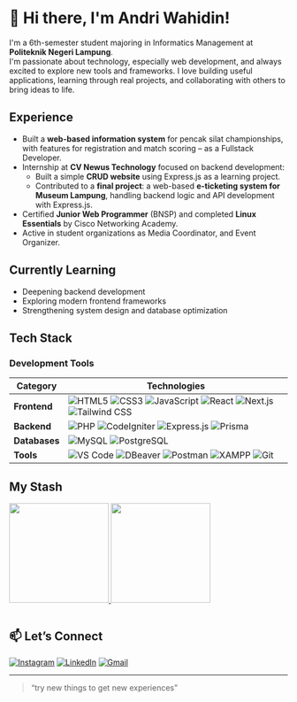 # 👋 Hi there, I'm Andri Wahidin!

I'm a 6th-semester student majoring in Informatics Management at **Politeknik Negeri Lampung**.  
I'm passionate about technology, especially web development, and always excited to explore new tools and frameworks. I love building useful applications, learning through real projects, and collaborating with others to bring ideas to life.

## Experience

- Built a **web-based information system** for pencak silat championships, with features for registration and match scoring – as a Fullstack Developer.
- Internship at **CV Newus Technology** focused on backend development:
  - Built a simple **CRUD website** using Express.js as a learning project.
  - Contributed to a **final project**: a web-based **e-ticketing system for Museum Lampung**, handling backend logic and API development with Express.js.
- Certified **Junior Web Programmer** (BNSP) and completed **Linux Essentials** by Cisco Networking Academy.
- Active in student organizations as Media Coordinator, and Event Organizer.


## Currently Learning

- Deepening backend development
- Exploring modern frontend frameworks
- Strengthening system design and database optimization

## Tech Stack

### Development Tools
| Category       | Technologies                                                                                                                                                                                                 |
|----------------|--------------------------------------------------------------------------------------------------------------------------------------------------------------------------------------------------------------|
| **Frontend**   | ![HTML5](https://img.shields.io/badge/HTML5-E34F26?logo=html5&logoColor=white) ![CSS3](https://img.shields.io/badge/CSS3-1572B6?logo=css3&logoColor=white) ![JavaScript](https://img.shields.io/badge/JavaScript-F7DF1E?logo=javascript&logoColor=black) ![React](https://img.shields.io/badge/React-61DAFB?logo=react&logoColor=black) ![Next.js](https://img.shields.io/badge/Next.js-000000?logo=nextdotjs&logoColor=white) ![Tailwind CSS](https://img.shields.io/badge/Tailwind_CSS-06B6D4?logo=tailwind-css&logoColor=white) |
| **Backend**    | ![PHP](https://img.shields.io/badge/PHP-777BB4?logo=php&logoColor=white) ![CodeIgniter](https://img.shields.io/badge/CodeIgniter-EF4223?logo=codeigniter&logoColor=white) ![Express.js](https://img.shields.io/badge/Express.js-000000?logo=express&logoColor=white) ![Prisma](https://img.shields.io/badge/Prisma-2D3748?logo=prisma&logoColor=white) |
| **Databases**  | ![MySQL](https://img.shields.io/badge/MySQL-4479A1?logo=mysql&logoColor=white) ![PostgreSQL](https://img.shields.io/badge/PostgreSQL-4169E1?logo=postgresql&logoColor=white) |
| **Tools**      | ![VS Code](https://img.shields.io/badge/VS_Code-007ACC?logo=visualstudiocode&logoColor=white) ![DBeaver](https://img.shields.io/badge/DBeaver-372923?logo=dbeaver&logoColor=white) ![Postman](https://img.shields.io/badge/Postman-FF6C37?logo=postman&logoColor=white) ![XAMPP](https://img.shields.io/badge/XAMPP-FB7A24?logo=xampp&logoColor=white) ![Git](https://img.shields.io/badge/Git-F05032?logo=git&logoColor=white) |


## My Stash

<p align="left">
<a href="https://github.com/andriwahidin22">
  <img height="180em" src="https://github-readme-stats-eight-theta.vercel.app/api?username=andriwahidin22&show_icons=true&theme=vision-friendly-dark&include_all_commits=true&count_private=true"/>
  <img height="180em" src="https://github-readme-stats-eight-theta.vercel.app/api/top-langs/?username=andriwahidin22&layout=compact&langs_count=8&theme=vision-friendly-dark"/>
</a>
</p>

  <div>
    <img src="https://komarev.com/ghpvc/?username=andriwahidin22&style=flat-square&color=blue" alt=""/>
  </div>

## 📫 Let’s Connect

[![Instagram](https://img.shields.io/badge/Instagram-%23E4405F.svg?style=for-the-badge&logo=Instagram&logoColor=white)](https://www.instagram.com/andri_wahidin22/)
[![LinkedIn](https://img.shields.io/badge/LinkedIn-%230077B5.svg?style=for-the-badge&logo=linkedin&logoColor=white)](https://www.linkedin.com/in/andri-wahidin-38b259275/)
[![Gmail](https://img.shields.io/badge/Gmail-D14836?style=for-the-badge&logo=gmail&logoColor=white)](mailto:andriblack987@gmail.com)

---

> “try new things to get new experiences”
